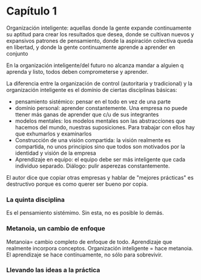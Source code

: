 # Capítulo 1

Organización inteligente: aquellas donde la gente expande continuamente su aptitud para crear los resultados que desea, donde se cultivan nuevos y expansivos patrones de pensamiento, donde la aspiración colectiva queda en libertad, y donde la gente continuamente aprende a aprender en conjunto

En la organización inteligente/del futuro no alcanza mandar a alguien q aprenda y listo, todos deben comprometerse y aprender.

La diferencia entre la organización de control (autoritaria y tradicional) y la organización inteligente es el domínio de ciertas disciplinas básicas:
- pensamiento sistémico: pensar en el todo en vez de una parte
- domínio personal: aprender constantemente. Una empresa no puede ttener más ganas de aprender que c/u de sus integrantes
- modelos mentales: los modelos mentales son las abstracciones que hacemos del mundo, nuestras suposiciones. Para trabajar con ellos hay que exhumarlos y examinarlos
- Construcción de una visión compartida: la visión realmente es compartida, no unos principios sino que todos son motivados por la identidad y visión de la empresa
- Aprendizaje en equipo: el equipo debe ser más inteligente que cada individuo separado. Diálogo: pulir asperezas constantemente.


El autor dice que copiar otras empresas y hablar de "mejores prácticas" es destructivo porque es como querer ser bueno por copia.

### La quinta disciplina
Es el pensamiento sistémimo. Sin esta, no es posible lo demás.

### Metanoia, un cambio de enfoque
Metanoia= cambio completo de enfoque de todo. Aprendizaje que realmente incorpora conceptos.
Organización inteligente = hace metanoia. El aprendizaje se hace contínuamente, no sólo para sobrevivir.

### Llevando las ideas a la práctica

<Nada>
